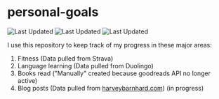 # personal-goals
![Last Updated](https://img.shields.io/date/1616034889?color=FC4C02&label=Fitness%20Updated&logo=strava)
![Last Updated](https://img.shields.io/date/1616034889?color=7ac70c&label=Language%20Updated&logo=duolingo)
![Last Updated](https://img.shields.io/date/1616034889?color=e9e5cd&label=Books%20Updated&logo=goodreads)

I use this repository to keep track of my progress in these major areas:

1. Fitness (Data pulled from Strava)
2. Language learning (Data pulled from Duolingo)
3. Books read ("Manually" created because goodreads API no longer active)
4. Blog posts (Data pulled from [harveybarnhard.com](https://harveybarnhard.com)) (in progress)
